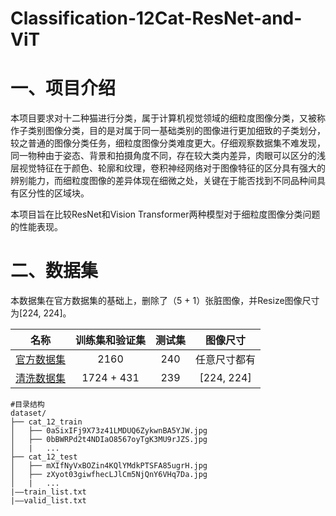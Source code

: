 # Classification-12Cat-ResNet-and-ViT
# 一、项目介绍
本项目要求对十二种猫进行分类，属于计算机视觉领域的细粒度图像分类，又被称作子类别图像分类，目的是对属于同一基础类别的图像进行更加细致的子类划分，较之普通的图像分类任务，细粒度图像分类难度更大。仔细观察数据集不难发现，同一物种由于姿态、背景和拍摄角度不同，存在较大类内差异，肉眼可以区分的浅层视觉特征在于颜色、轮廓和纹理，卷积神经网络对于图像特征的区分具有强大的辨别能力，而细粒度图像的差异体现在细微之处，关键在于能否找到不同品种间具有区分性的区域块。

本项目旨在比较ResNet和Vision Transformer两种模型对于细粒度图像分类问题的性能表现。

# 二、数据集
本数据集在官方数据集的基础上，删除了（5 + 1）张脏图像，并Resize图像尺寸为[224, 224]。

| 名称 | 训练集和验证集 | 测试集 |  图像尺寸  |
| :--------: | :--------: | :--------: | :--------: |
| [官方数据集](https://aistudio.baidu.com/aistudio/datasetDetail/10954)   |  2160     | 240 |  任意尺寸都有  |
| [清洗数据集](https://aistudio.baidu.com/aistudio/datasetdetail/135339)  |  1724 + 431  | 239 | [224, 224] |

```
#目录结构
dataset/
├── cat_12_train
│   ├── 0aSixIFj9X73z41LMDUQ6ZykwnBA5YJW.jpg
│   ├── 0bBWRPd2t4NDIaO8567oyTgK3MU9rJZS.jpg
│   |   ...
├── cat_12_test
│   ├── mXIfNyVxBOZin4KQlYMdkPTSFA85ugrH.jpg
│   ├── zXyot03giwfhecLJlCm5NjQnY6VHq7Da.jpg
│   |   ...
|——train_list.txt
|——valid_list.txt
```


